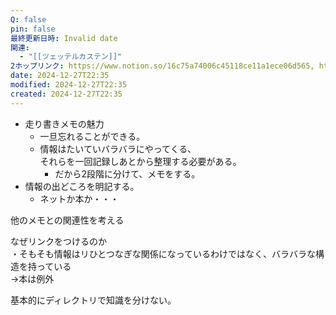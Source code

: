 ```yaml
---
Q: false
pin: false
最終更新日時: Invalid date
関連:
  - "[[ツェッテルカステン]]"
2ホップリンク: https://www.notion.so/16c75a74006c45118ce11a1ece06d565, https://www.notion.so/1757c65d4571409d9e521b6cbac7c2a9, https://www.notion.so/37dc6fa32cfe48cdb6ee6c64ce354faa, https://www.notion.so/867aff5c2797492caa1121f3897725b3, https://www.notion.so/b86c546584f542cc9eb8942de211474e, https://www.notion.so/de1a387e8d794b6f838965678c58c1f7, https://www.notion.so/f70ff87543654b5d8055e58910345f23, https://www.notion.so/fd84e2adb42e4117a5d6424a9fbbcc54
date: 2024-12-27T22:35
modified: 2024-12-27T22:35
created: 2024-12-27T22:35
---
```

- 走り書きメモの魅力
    - 一旦忘れることができる。
    - 情報はたいていバラバラにやってくる、  
        それらを一回記録しあとから整理する必要がある。  
        - だから2段階に分けて、メモをする。
- 情報の出どころを明記する。
    - ネットか本か・・・

他のメモとの関連性を考える

なぜリンクをつけるのか  
・そもそも情報はリひとつなぎな関係になっているわけではなく、バラバラな構造を持っている  
→本は例外  

基本的にディレクトリで知識を分けない。